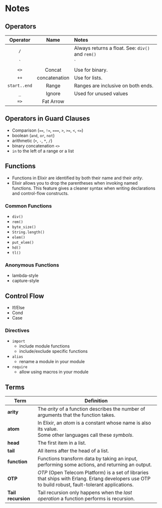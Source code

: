 # Notes 

## Operators

|   Operator   |        Name        | Notes                                                       |
|:------------:|:------------------:|:------------------------------------------------------------|
|      `/`     |                    | Always returns a float. See: `div()` and `rem()`            |
|     `||`     | Short-circuited Or | Starting from the left, will return the first truthy value. |
|     `<>`     |       Concat       | Use for binary.                                             |
|     `++`     |    concatenation   | Use for lists.                                              |
| `start..end` |        Range       | Ranges are inclusive on both ends.                          |
|     `_`      |       Ignore       | Used for unused values                                      |
|     `=>`     |     Fat Arrow      |                                                             |

## Operators in Guard Clauses
- Comparison (`==`, `!=`, `===`, `>`, `>=`, `<`, `<=`)
- boolean (`and`, `or`, `not`)
- arithmetic (`+`, `-`, `*`, `/`)
- binary concatenation `<>`
- `in` to the left of a range or a list

## Functions
- Functions in Elixir are identified by both their name and their *arity*. 
- Elixir allows you to drop the parentheses when invoking named functions. This feature gives a cleaner syntax when writing declarations and control-flow constructs.

### Common Functions
- `div()` 
- `rem()`
- `byte_size()`
- `String.length()`
- `elem()`
- `put_elem()`
- `hd()`
- `tl()`

### Anonymous Functions
- lambda-style
- capture-style

## Control Flow
- If/Else
- Cond
- Case
  
### Directives
- `import`
  - include module functions
  - include/exclude specific functions
- `alias` 
  - rename a module in your module
- `require`
  - allow using macros in your module


## Terms

|        Term        |                                                                     Definition                                                                      |
| ------------------ | --------------------------------------------------------------------------------------------------------------------------------------------------- |
| **arity**          | The *arity* of a function describes the number of arguments that the function takes.                                                                |
| **atom**           | In Elixir, an *atom* is a constant whose name is also its value. <br/> Some other languages call these *symbols*.                                   |
| **head**           | The first item in a list.                                                                                                                           |
| **tail**           | All items after the head of a list.                                                                                                                 |
| **function**       | Functions transform data by taking an input, performing some actions, and returning an output.                                                      |
| **OTP**            | *OTP* (Open Telecom Platform) is a set of libraries that ships with Erlang. Erlang developers use OTP to build robust, fault-tolerant applications. |
| **Tail recursion** | Tail recursion only happens when the *last operation* a function performs is recursion.                                                             |
